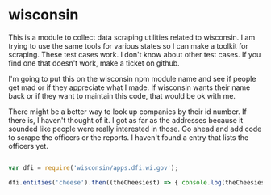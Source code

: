 # wisconsin

This is a module to collect data scraping utilities related to wisconsin.  I am trying to use the same tools for various states so I can make a toolkit for scraping.  These test cases work.  I don't know about other test cases.  If you find one that doesn't work, make a ticket on github.

I'm going to put this on the wisconsin npm module name and see if people get mad or if they appreciate what I made.  If wisconsin wants their name back or if they want to maintain this code, that would be ok with me.


There might be a better way to look up companies by their id number.  If there is, I haven't thought of it.  I got as far as the addresses because it sounded like people were really interested in those.  Go ahead and add code to scrape the officers or the reports.  I haven't found a entry that lists the officers yet.

```javascript

var dfi = require('wisconsin/apps.dfi.wi.gov');

dfi.entities('cheese').then((theCheesiest) => { console.log(theCheesiest); })


```
